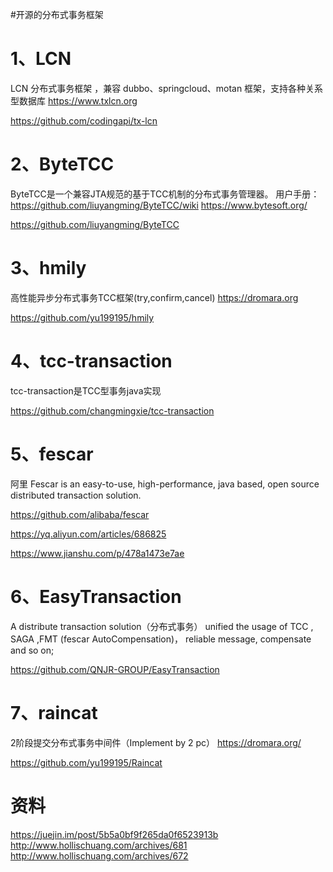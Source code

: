 #开源的分布式事务框架


# 1、LCN
LCN 分布式事务框架 ，兼容 dubbo、springcloud、motan 框架，支持各种关系型数据库 https://www.txlcn.org

https://github.com/codingapi/tx-lcn


# 2、ByteTCC
ByteTCC是一个兼容JTA规范的基于TCC机制的分布式事务管理器。
用户手册：https://github.com/liuyangming/ByteTCC/wiki https://www.bytesoft.org/

https://github.com/liuyangming/ByteTCC


# 3、hmily
高性能异步分布式事务TCC框架(try,confirm,cancel) https://dromara.org

https://github.com/yu199195/hmily


# 4、tcc-transaction
tcc-transaction是TCC型事务java实现

https://github.com/changmingxie/tcc-transaction


# 5、fescar
阿里
Fescar is an easy-to-use, high-performance, java based, open source distributed transaction solution.

https://github.com/alibaba/fescar

https://yq.aliyun.com/articles/686825

https://www.jianshu.com/p/478a1473e7ae


# 6、EasyTransaction

A distribute transaction solution（分布式事务） unified the usage of TCC , SAGA ,FMT (fescar AutoCompensation)， 
reliable message, compensate and so on;

https://github.com/QNJR-GROUP/EasyTransaction


# 7、raincat
2阶段提交分布式事务中间件（Implement by 2 pc） https://dromara.org/

https://github.com/yu199195/Raincat


# 资料
https://juejin.im/post/5b5a0bf9f265da0f6523913b
http://www.hollischuang.com/archives/681
http://www.hollischuang.com/archives/672



